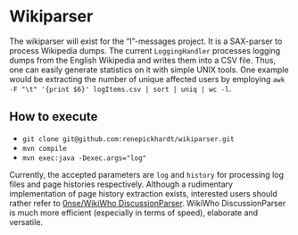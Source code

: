 # Wikiparser
The wikiparser will exist for the “I”-messages project. It is a SAX-parser to process Wikipedia dumps. The current `LoggingHandler` processes logging dumps from the English Wikipedia and writes them into a CSV file. Thus, one can easily generate statistics on it with simple UNIX tools. One example would be extracting the number of unique affected users by employing `awk -F "\t" '{print $6}' logItems.csv | sort | uniq | wc -l`.

## How to execute
* `git clone git@github.com:renepickhardt/wikiparser.git`
* `mvn compile`
* `mvn exec:java -Dexec.args="log"`

Currently, the accepted parameters are `log` and `history` for processing log files and page histories respectively. Although a rudimentary implementation of page history extraction exists, interested users should rather refer to [0nse/WikiWho DiscussionParser](https://github.com/0nse/WikiWho/tree/DiscussionsParser). WikiWho DiscussionParser is much more efficient (especially in terms of speed), elaborate and versatile.
